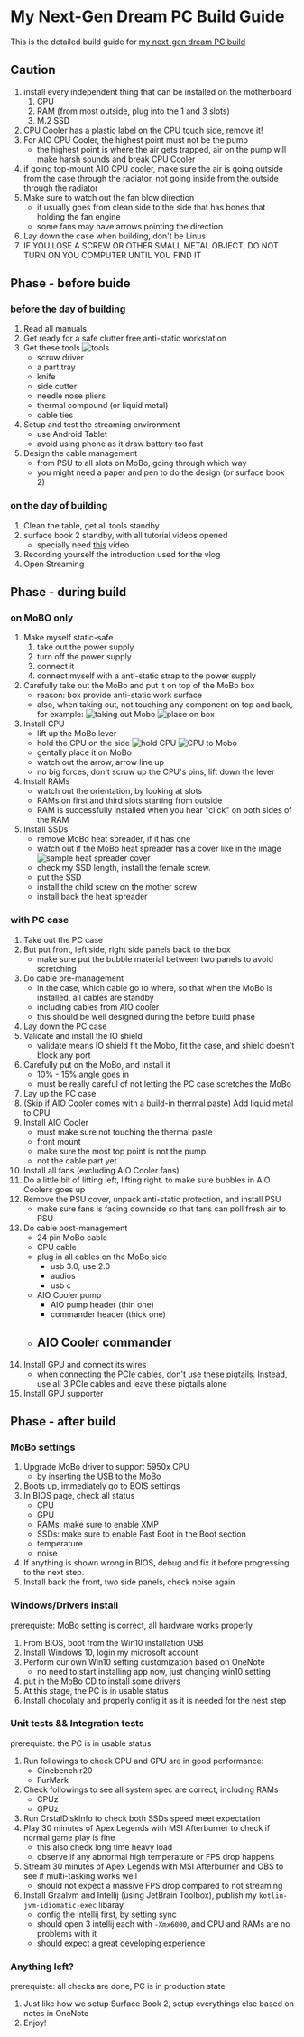 # My Next-Gen Dream PC Build Guide

This is the detailed build guide for [my next-gen dream PC build](https://ca.pcpartpicker.com/user/CXwudi/saved/#view=MqFGGX)
## Caution

1. install every independent thing that can be installed on the motherboard
   1. CPU
   2. RAM (from most outside, plug into the 1 and 3 slots)
   3. M.2 SSD
2. CPU Cooler has a plastic label on the CPU touch side, remove it!
3. For AIO CPU Cooler, the highest point must not be the pump
   - the highest point is where the air gets trapped, air on the pump will make harsh sounds and break CPU Cooler
4. if going top-mount AIO CPU cooler, make sure the air is going outside from the case through the radiator, not going inside from the outside through the radiator
5. Make sure to watch out the fan blow direction
   - it usually goes from clean side to the side that has bones that holding the fan engine
   - some fans may have arrows pointing the direction
6. Lay down the case when building, don't be Linus
7. IF YOU LOSE A SCREW OR OTHER SMALL METAL OBJECT, DO NOT TURN ON YOU COMPUTER UNTIL YOU FIND IT

## Phase - before buide

### before the day of building

1. Read all manuals
2. Get ready for a safe clutter free anti-static workstation
3. Get these tools
![tools](./Screenshot%202021-08-11%20001202.png)
   - scruw driver
   - a part tray
   - knife
   - side cutter
   - needle nose pliers
   - thermal compound (or liquid metal)
   - cable ties
4. Setup and test the streaming environment
   - use Android Tablet
   - avoid using phone as it draw battery too fast
5. Design the cable management
   - from PSU to all slots on MoBo, going through which way
   - you might need a paper and pen to do the design (or surface book 2)

### on the day of building

1. Clean the table, get all tools standby
2. surface book 2 standby, with all tutorial videos opened
   - specially need [this](https://www.youtube.com/watch?v=PXaLc9AYIcg) video
3. Recording yourself the introduction used for the vlog
4. Open Streaming

## Phase - during build

### on MoBO only

1. Make myself static-safe
   1. take out the power supply
   2. turn off the power supply
   3. connect it
   4. connect myself with a anti-static strap to the power supply
2. Carefully take out the MoBo and put it on top of the MoBo box
   - reason: box provide anti-static work surface
   - also, when taking out, not touching any component on top and back, for example:
![taking out Mobo](./Screenshot%202021-08-15%20180651.png)
![place on box](./Screenshot%202021-08-15%20180812.png)
3. Install CPU
   - lift up the MoBo lever
   - hold the CPU on the side
![hold CPU](./Screenshot%202021-08-15%20181129.png)
![CPU to Mobo](Screenshot%202021-08-15%20181225.png)
   - gentally place it on MoBo
   - watch out the arrow, arrow line up
   - no big forces, don't scruw up the CPU's pins, lift down the lever
4. Install RAMs
   - watch out the orientation, by looking at slots
   - RAMs on first and third slots starting from outside
   - RAM is successfully installed when you hear "click" on both sides of the RAM
5. Install SSDs
   - remove MoBo heat spreader, if it has one
   - watch out if the MoBo heat spreader has a cover like in the image
![sample heat spreader cover](./Screenshot%202021-08-15%20181707.png)
   - check my SSD length, install the female screw.
   - put the SSD
   - install the child screw on the mother screw 
   - install back the heat spreader

### with PC case

1. Take out the PC case
2. But put front, left side, right side panels back to the box
   - make sure put the bubble material between two panels to avoid scretching
3. Do cable pre-management
   - in the case, which cable go to where, so that when the MoBo is installed, all cables are standby
   - including cables from AIO cooler
   - this should be well designed during the before build phase
4. Lay down the PC case
5. Validate and install the IO shield
   - validate means IO shield fit the Mobo, fit the case, and shield doesn't block any port
6. Carefully put on the MoBo, and install it
   - 10% - 15% angle goes in
   - must be really careful of not letting the PC case scretches the MoBo
7. Lay up the PC case
8. (Skip if AIO Cooler comes with a build-in thermal paste) Add liquid metal to CPU
9. Install AIO Cooler
   - must make sure not touching the thermal paste
   - front mount
   - make sure the most top point is not the pump
   - not the cable part yet
10. Install all fans (excluding AIO Cooler fans)
11. Do a little bit of lifting left, lifting right. to make sure bubbles in AIO Coolers goes up
12. Remove the PSU cover, unpack anti-static protection, and install PSU
    - make sure fans is facing downside so that fans can poll fresh air to PSU
13. Do cable post-management
    - 24 pin MoBo cable
    - CPU cable
    - plug in all cables on the MoBo side
      - usb 3.0, use 2.0
      - audios
      - usb c
    - AIO Cooler pump
      - AIO pump header (thin one)
      - commander header (thick one)
    - AIO Cooler commander
      - 
14. Install GPU and connect its wires
    - when connecting the PCIe cables, don't use these pigtails. Instead, use all 3 PCIe cables and leave these pigtails alone
15. Install GPU supporter

## Phase - after build

### MoBo settings

1. Upgrade MoBo driver to support 5950x CPU
   - by inserting the USB to the MoBo
2. Boots up, immediately go to BOIS settings
3. In BIOS page, check all status
   - CPU
   - GPU
   - RAMs: make sure to enable XMP
   - SSDs: make sure to enable Fast Boot in the Boot section
   - temperature
   - noise
4. If anything is shown wrong in BIOS, debug and fix it before progressing to the next step.
5. Install back the front, two side panels, check noise again

### Windows/Drivers install

prerequiste: MoBo setting is correct, all hardware works properly

1. From BIOS, boot from the Win10 installation USB
2. Install Windows 10, login my microsoft account
3. Perform our own Win10 setting customization based on OneNote
   - no need to start installing app now, just changing win10 setting
4. put in the MoBo CD to install some drivers
5. At this stage, the PC is in usable status
6. Install chocolaty and properly config it as it is needed for the nest step

### Unit tests && Integration tests

prerequiste: the PC is in usable status

1. Run followings to check CPU and GPU are in good performance:
   - Cinebench r20
   - FurMark
2. Check followings to see all system spec are correct, including RAMs
   - CPUz
   - GPUz
3. Run CrstalDiskInfo to check both SSDs speed meet expectation
4. Play 30 minutes of Apex Legends with MSI Afterburner to check if normal game play is fine
   - this also check long time heavy load
   - observe if any abnormal high temperature or FPS drop happens
5. Stream 30 minutes of Apex Legends with MSI Afterburner and OBS to see if multi-tasking works well
   - should not expect a massive FPS drop compared to not streaming
6. Install Graalvm and Intellij (using JetBrain Toolbox), publish my `kotlin-jvm-idiomatic-exec` libaray
   - config the Intellij first, by setting sync
   - should open 3 intellij each with `-Xmx6000`, and CPU and RAMs are no problems with it
   - should expect a great developing experience

### Anything left?

prerequiste: all checks are done, PC is in production state

1. Just like how we setup Surface Book 2, setup everythings else based on notes in OneNote
2. Enjoy!